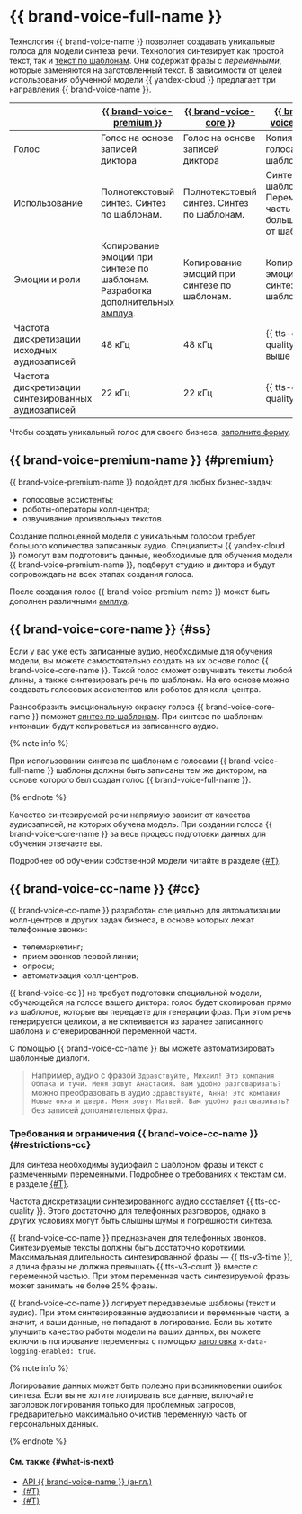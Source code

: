 # {{ brand-voice-full-name }}


Технология {{ brand-voice-name }} позволяет создавать уникальные голоса для модели синтеза речи. Технология синтезирует как простой текст, так и [текст по шаблонам](../templates.md). Они содержат фразы с _переменными_, которые заменяются на заготовленный текст. В зависимости от целей использования обученной модели {{ yandex-cloud }} предлагает три направления {{ brand-voice-name }}.

| | [{{ brand-voice-premium }}](#premium) | [{{ brand-voice-core }}](#ss) | [{{ brand-voice-cc }}](#cc) |
|---|---|---|---|
| Голос | Голос на основе записей диктора | Голос на основе записей диктора | Копия голоса из шаблона |
| Использование | Полнотекстовый синтез. Синтез по шаблонам. | Полнотекстовый синтез. Синтез по шаблонам. | Синтез по шаблонам. Переменная часть не больше 25% от шаблона. |
| Эмоции и роли | Копирование эмоций при синтезе по шаблонам. </br>Разработка дополнительных [амплуа](../index.md#role). | Копирование эмоций при синтезе по шаблонам. | Копирование эмоций при синтезе по шаблонам.  |
| Частота дискретизации исходных аудиозаписей | 48 кГц | 48 кГц | {{ tts-cc-quality }} или выше |
| Частота дискретизации синтезированных аудиозаписей | 22 кГц | 22 кГц | {{ tts-cc-quality }} |

Чтобы создать уникальный голос для своего бизнеса, [заполните форму](#contact-form).


## {{ brand-voice-premium-name }} {#premium}

{{ brand-voice-premium-name }} подойдет для любых бизнес-задач:

* голосовые ассистенты;
* роботы-операторы колл-центра;
* озвучивание произвольных текстов.

Создание полноценной модели с уникальным голосом требует большого количества записанных аудио. Специалисты {{ yandex-cloud }} помогут вам подготовить данные, необходимые для обучения модели {{ brand-voice-premium-name }}, подберут студию и диктора и будут сопровождать на всех этапах создания голоса.

После создания голос {{ brand-voice-premium-name }} может быть дополнен различными [амплуа](../index.md#role).


## {{ brand-voice-core-name }} {#ss}

Если у вас уже есть записанные аудио, необходимые для обучения модели, вы можете самостоятельно создать на их основе голос {{ brand-voice-core-name }}. Такой голос сможет озвучивать тексты любой длины, а также синтезировать речь по шаблонам. На его основе можно создавать голосовых ассистентов или роботов для колл-центра.

Разнообразить эмоциональную окраску голоса {{ brand-voice-core-name }} поможет [синтез по шаблонам](../templates.md). При синтезе по шаблонам интонации будут копироваться из записанного аудио.

{% note info %}

При использовании синтеза по шаблонам с голосами {{ brand-voice-full-name }} шаблоны должны быть записаны тем же диктором, на основе которого был создан голос {{ brand-voice-full-name }}.

{% endnote %}

Качество синтезируемой речи напрямую зависит от качества аудиозаписей, на которых обучена модель. При создании голоса {{ brand-voice-core-name }} за весь процесс подготовки данных для обучения отвечаете вы.

Подробнее об обучении собственной модели читайте в разделе [{#T}](bv-full-data-upload.md).

## {{ brand-voice-cc-name }} {#cc}

{{ brand-voice-cc-name }} разработан специально для автоматизации колл-центров и других задач бизнеса, в основе которых лежат телефонные звонки:

* телемаркетинг;
* прием звонков первой линии;
* опросы;
* автоматизация колл-центров.

{{ brand-voice-cc }} не требует подготовки специальной модели, обучающейся на голосе вашего диктора: голос будет скопирован прямо из шаблонов, которые вы передаете для генерации фраз. При этом речь генерируется целиком, а не склеивается из заранее записанного шаблона и сгенерированной переменной части.

С помощью {{ brand-voice-cc-name }} вы можете автоматизировать шаблонные диалоги.

> Например, аудио с фразой `Здравствуйте, Михаил! Это компания Облака и тучи. Меня зовут Анастасия. Вам удобно разговаривать?` можно преобразовать в аудио `Здравствуйте, Анна! Это компания Новые окна и двери. Меня зовут Матвей. Вам удобно разговаривать?` без записей дополнительных фраз.

### Требования и ограничения {{ brand-voice-cc-name }} {#restrictions-cc}

Для синтеза необходимы аудиофайл с шаблоном фразы и текст с размеченными переменными. Подробнее о требованиях к текстам см. в разделе [{#T}](../templates.md#requirements-text).

Частота дискретизации синтезированного аудио составляет {{ tts-cc-quality }}. Этого достаточно для телефонных разговоров, однако в других условиях могут быть слышны шумы и погрешности синтеза.

{{ brand-voice-cc-name }} предназначен для телефонных звонков. Синтезируемые тексты должны быть достаточно короткими. Максимальная длительность синтезированной фразы — {{ tts-v3-time }}, а длина фразы не должна превышать {{ tts-v3-count }} вместе с переменной частью. При этом переменная часть синтезируемой фразы может занимать не более 25% фразы.

{{ brand-voice-cc-name }} логирует передаваемые шаблоны (текст и аудио). При этом синтезированные аудиозаписи и переменные части, а значит, и ваши данные, не попадают в логирование. Если вы хотите улучшить качество работы модели на ваших данных, вы можете включить логирование переменных с помощью [заголовка](../../concepts/support-headers#request-headers) `x-data-logging-enabled: true`.

{% note info %}

Логирование данных может быть полезно при возникновении ошибок синтеза. Если вы не хотите логировать все данные, включайте заголовок логирования только для проблемных запросов, предварительно максимально очистив переменную часть от персональных данных.

{% endnote %}

#### См. также {#what-is-next}

* [API {{ brand-voice-name }} (англ.)](../../tts-v3/api-ref/grpc/)
* [{#T}](../templates.md)
* [{#T}](../api/tts-templates.md)

